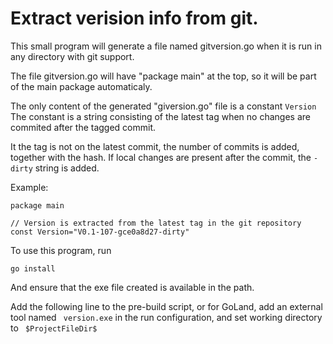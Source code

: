 # Extract verision info from git.

This small program will generate a file named gitversion.go
when it is run in any directory with git support.

The file gitversion.go will have "package main" at the top, so it will be 
part of the main package automaticaly.

The only content of the generated "giversion.go" file is a constant ```Version```
The constant is a string consisting of the latest tag when no changes are 
commited after the tagged commit.

It the tag is not on the latest commit, the number of commits is added, 
together with the hash. If local changes are present after the commit, 
the ```-dirty``` string is added.  

Example:
```
package main

// Version is extracted from the latest tag in the git repository
const Version="V0.1-107-gce0a8d27-dirty"
```

To use this program, run 
```
go install
``` 

And ensure that the exe file created is available in the path.

Add the following line to the pre-build script, or for GoLand, 
add an external tool named ``` version.exe``` in the run configuration,
and set working directory to ``` $ProjectFileDir$``` 
 